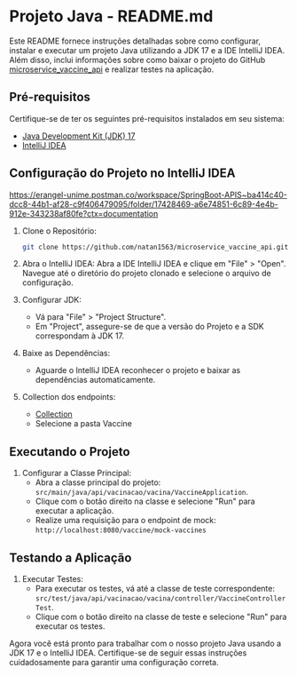 # Projeto Java - README.md

Este README fornece instruções detalhadas sobre como configurar, instalar e executar um projeto Java utilizando a JDK 17 e a IDE IntelliJ IDEA. Além disso, inclui informações sobre como baixar o projeto do GitHub [microservice_vaccine_api](https://github.com/natan1563/microservice_vaccine_api) e realizar testes na aplicação.

## Pré-requisitos
Certifique-se de ter os seguintes pré-requisitos instalados em seu sistema:

- [Java Development Kit (JDK) 17](https://www.oracle.com/java/technologies/javase-downloads.html)
- [IntelliJ IDEA](https://www.jetbrains.com/idea/)

## Configuração do Projeto no IntelliJ IDEA
https://erangel-unime.postman.co/workspace/SpringBoot-APIS~ba414c40-dcc8-44b1-af28-c9f406479095/folder/17428469-a6e74851-6c89-4e4b-912e-343238af80fe?ctx=documentation
1. Clone o Repositório:
   ```bash
   git clone https://github.com/natan1563/microservice_vaccine_api.git
   ```

2. Abra o IntelliJ IDEA:
   Abra a IDE IntelliJ IDEA e clique em "File" > "Open". Navegue até o diretório do projeto clonado e selecione o arquivo de configuração.

3. Configurar JDK:
    - Vá para "File" > "Project Structure".
    - Em "Project", assegure-se de que a versão do Projeto e a SDK correspondam à JDK 17.

4. Baixe as Dependências:
    - Aguarde o IntelliJ IDEA reconhecer o projeto e baixar as dependências automaticamente.

5. Collection dos endpoints: 
   - [Collection](https://documenter.getpostman.com/view/17428469/2s9YXe6Pa9)
   - Selecione a pasta Vaccine

## Executando o Projeto

1. Configurar a Classe Principal:
    - Abra a classe principal do projeto: `src/main/java/api/vacinacao/vacina/VaccineApplication`.
    - Clique com o botão direito na classe e selecione "Run" para executar a aplicação.
    - Realize uma requisição para o endpoint de mock: `http://localhost:8080/vaccine/mock-vaccines`

## Testando a Aplicação

1. Executar Testes:
    - Para executar os testes, vá até a classe de teste correspondente: `src/test/java/api/vacinacao/vacina/controller/VaccineControllerTest`.
    - Clique com o botão direito na classe de teste e selecione "Run" para executar os testes.

Agora você está pronto para trabalhar com o nosso projeto Java usando a JDK 17 e o IntelliJ IDEA. Certifique-se de seguir essas instruções cuidadosamente para garantir uma configuração correta.
